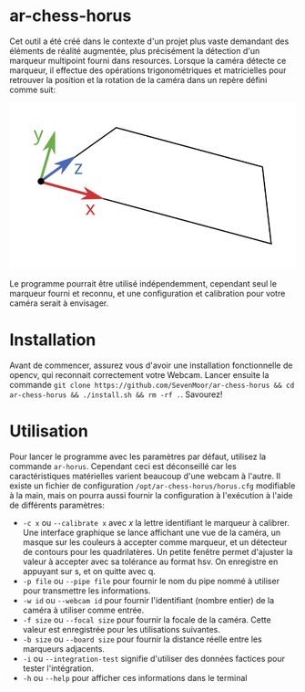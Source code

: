 # ar-chess-horus
Cet outil a été créé dans le contexte d'un projet plus vaste demandant des éléments de réalité augmentée, plus précisément la détection d'un marqueur multipoint fourni dans resources. Lorsque la caméra détecte ce marqueur, il effectue des opérations trigonométriques et matricielles pour retrouver la position et la rotation de la caméra dans un repère défini comme suit:

![Repere](resources/perspective.svg)

Le programme pourrait être utilisé indépendemment, cependant seul le marqueur fourni et reconnu, et une configuration et calibration pour votre caméra serait à envisager.

# Installation
Avant de commencer, assurez vous d'avoir une installation fonctionnelle de opencv, qui reconnait correctement votre Webcam.
Lancer ensuite la commande `git clone https://github.com/SevenMoor/ar-chess-horus && cd ar-chess-horus && ./install.sh && rm -rf .`. Savourez!

# Utilisation
Pour lancer le programme avec les paramètres par défaut, utilisez la commande `ar-horus`. Cependant ceci est déconseillé car les caractéristiques matérielles varient beaucoup d'une webcam à l'autre. Il existe un fichier de configuration `/opt/ar-chess-horus/horus.cfg` modifiable à la main, mais on pourra aussi fournir la configuration à l'exécution à l'aide de différents paramètres:
- `-c x` ou `--calibrate x` avec *x* la lettre identifiant le marqueur à calibrer. Une interface graphique se lance affichant une vue de la caméra, un masque sur les couleurs à accepter comme marqueur, et un détecteur de contours pour les quadrilatères. Un petite fenêtre permet d'ajuster la valeur à accepter avec sa tolérance au format hsv. On enregistre en appuyant sur s, et on quitte avec q.
- `-p file` ou `--pipe file` pour fournir le nom du pipe nommé à utiliser pour transmettre les informations.
- `-w id` ou `--webcam id` pour fournir l'identifiant (nombre entier) de la caméra à utiliser comme entrée.
- `-f size` ou `--focal size` pour fournir la focale de la caméra. Cette valeur est enregistrée pour les utilisations suivantes.
- `-b size` ou `--board size` pour fournir la distance réelle entre les marqueurs adjacents.
- `-i` ou `--integration-test` signifie d'utiliser des données factices pour tester l'intégration.
- `-h` ou `--help` pour afficher ces informations dans le terminal
